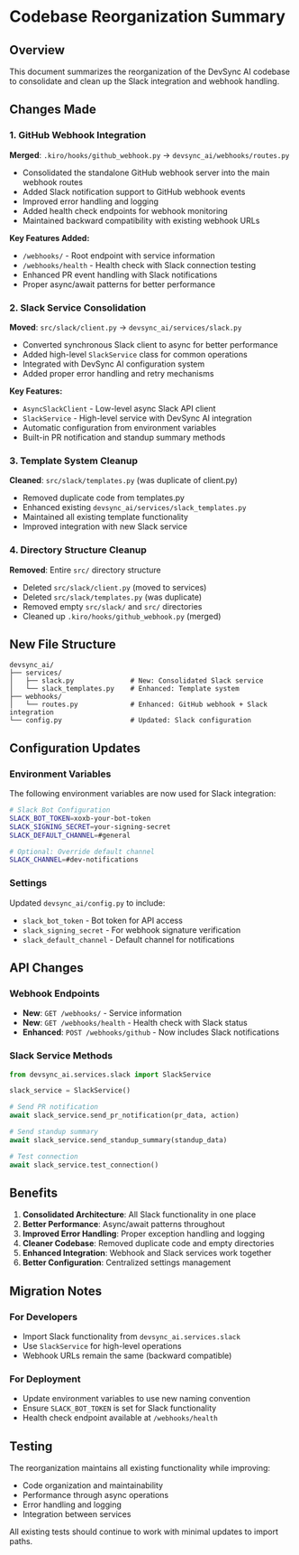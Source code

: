 # Codebase Reorganization Summary

## Overview
This document summarizes the reorganization of the DevSync AI codebase to consolidate and clean up the Slack integration and webhook handling.

## Changes Made

### 1. GitHub Webhook Integration
**Merged**: `.kiro/hooks/github_webhook.py` → `devsync_ai/webhooks/routes.py`

- Consolidated the standalone GitHub webhook server into the main webhook routes
- Added Slack notification support to GitHub webhook events
- Improved error handling and logging
- Added health check endpoints for webhook monitoring
- Maintained backward compatibility with existing webhook URLs

**Key Features Added:**
- `/webhooks/` - Root endpoint with service information
- `/webhooks/health` - Health check with Slack connection testing
- Enhanced PR event handling with Slack notifications
- Proper async/await patterns for better performance

### 2. Slack Service Consolidation
**Moved**: `src/slack/client.py` → `devsync_ai/services/slack.py`

- Converted synchronous Slack client to async for better performance
- Added high-level `SlackService` class for common operations
- Integrated with DevSync AI configuration system
- Added proper error handling and retry mechanisms

**Key Features:**
- `AsyncSlackClient` - Low-level async Slack API client
- `SlackService` - High-level service with DevSync AI integration
- Automatic configuration from environment variables
- Built-in PR notification and standup summary methods

### 3. Template System Cleanup
**Cleaned**: `src/slack/templates.py` (was duplicate of client.py)

- Removed duplicate code from templates.py
- Enhanced existing `devsync_ai/services/slack_templates.py`
- Maintained all existing template functionality
- Improved integration with new Slack service

### 4. Directory Structure Cleanup
**Removed**: Entire `src/` directory structure

- Deleted `src/slack/client.py` (moved to services)
- Deleted `src/slack/templates.py` (was duplicate)
- Removed empty `src/slack/` and `src/` directories
- Cleaned up `.kiro/hooks/github_webhook.py` (merged)

## New File Structure

```
devsync_ai/
├── services/
│   ├── slack.py              # New: Consolidated Slack service
│   └── slack_templates.py    # Enhanced: Template system
├── webhooks/
│   └── routes.py             # Enhanced: GitHub webhook + Slack integration
└── config.py                 # Updated: Slack configuration
```

## Configuration Updates

### Environment Variables
The following environment variables are now used for Slack integration:

```bash
# Slack Bot Configuration
SLACK_BOT_TOKEN=xoxb-your-bot-token
SLACK_SIGNING_SECRET=your-signing-secret
SLACK_DEFAULT_CHANNEL=#general

# Optional: Override default channel
SLACK_CHANNEL=#dev-notifications
```

### Settings
Updated `devsync_ai/config.py` to include:
- `slack_bot_token` - Bot token for API access
- `slack_signing_secret` - For webhook signature verification
- `slack_default_channel` - Default channel for notifications

## API Changes

### Webhook Endpoints
- **New**: `GET /webhooks/` - Service information
- **New**: `GET /webhooks/health` - Health check with Slack status
- **Enhanced**: `POST /webhooks/github` - Now includes Slack notifications

### Slack Service Methods
```python
from devsync_ai.services.slack import SlackService

slack_service = SlackService()

# Send PR notification
await slack_service.send_pr_notification(pr_data, action)

# Send standup summary
await slack_service.send_standup_summary(standup_data)

# Test connection
await slack_service.test_connection()
```

## Benefits

1. **Consolidated Architecture**: All Slack functionality in one place
2. **Better Performance**: Async/await patterns throughout
3. **Improved Error Handling**: Proper exception handling and logging
4. **Cleaner Codebase**: Removed duplicate code and empty directories
5. **Enhanced Integration**: Webhook and Slack services work together
6. **Better Configuration**: Centralized settings management

## Migration Notes

### For Developers
- Import Slack functionality from `devsync_ai.services.slack`
- Use `SlackService` for high-level operations
- Webhook URLs remain the same (backward compatible)

### For Deployment
- Update environment variables to use new naming convention
- Ensure `SLACK_BOT_TOKEN` is set for Slack functionality
- Health check endpoint available at `/webhooks/health`

## Testing

The reorganization maintains all existing functionality while improving:
- Code organization and maintainability
- Performance through async operations
- Error handling and logging
- Integration between services

All existing tests should continue to work with minimal updates to import paths.